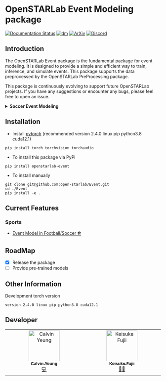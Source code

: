 # OpenSTARLab Event Modeling package
[![Documentation Status](https://readthedocs.org/projects/openstarlab/badge/?version=latest)](https://openstarlab.readthedocs.io/en/latest/?badge=latest)
[![dm](https://img.shields.io/pypi/dm/openstarlab-event)](https://pypi.org/project/openstarlab-event/)
[![ArXiv](https://img.shields.io/badge/ArXiv-2502.02785-b31b1b?logo=arxiv)](https://arxiv.org/abs/2502.02785)
[![Discord](https://img.shields.io/badge/Discord-Join%20Chat-5865F2?logo=discord&logoColor=white)](https://discord.gg/PnH2MDDaCf)

## Introduction
The OpenSTARLab Event package is the fundamental package for event modeling. It is designed to provide a simple and efficient way to train, inference, and simulate events. This package supports the data preprocessed by the OpenSTARLab PreProcessing package.

This package is continuously evolving to support future OpenSTARLab projects. If you have any suggestions or encounter any bugs, please feel free to open an issue.

<details>
<summary><strong>Soccer Event Modeling</strong></summary>

### Table: Comparison of model performance on soccer event prediction

**Note**: Arrows indicate whether a higher (↑) or lower (↓) value is better.   
Models are ranked by publication year. Bold values indicate the best performance (unrounded).
For more details refer to our paper [![ArXiv](https://img.shields.io/badge/ArXiv-2502.02785-b31b1b?logo=arxiv)](https://arxiv.org/abs/2502.02785)

#### Wyscout Dataset

| **Model (Year)** | **Action Acc. ↑** | **Action F1 ↑** | **Time-MAE ↓** | **X-MAE ↓** | **Y-MAE ↓** | **FLOPs** | **Num Params** |
|------------------|-------------------|------------------|----------------|-------------|-------------|-----------|----------------|
| MAJ              | 0.57              | 0.08             | 3.60           | 18.97       | 52.55       | -         | -              |
| Seq2Event (2022) | 0.67              | 0.16             | 3.41           | 7.11        | 15.72       | 112M      | 135K           |
| NMSTPP (2023)    | 0.67              | 0.17             | 3.34           | **6.94**    | **15.08**   | 296M      | 121K           |
| LEM_1 (2024)     | **0.67**          | 0.17             | 3.07           | 8.34        | 21.44       | 50M       | 98K            |
| LEM_3 (2024)     | 0.67              | **0.20**         | **2.69**       | 7.62        | 21.83       | 20M       | 39K            |
| FMS (2024)       | 0.67              | 0.16             | 3.27           | 11.27       | 24.19       | 930M      | 782K           |

#### StatsBomb Dataset

| **Model (Year)** | **Action Acc. ↑** | **Action F1 ↑** | **Time-MAE ↓** | **X-MAE ↓** | **Y-MAE ↓** | **FLOPs** | **Num Params** |
|------------------|-------------------|------------------|----------------|-------------|-------------|-----------|----------------|
| MAJ              | 0.40              | 0.06             | 2.76           | 20.72       | 33.32       | -         | -              |
| Seq2Event (2022) | 0.65              | 0.23             | 2.43           | 7.22        | 6.86        | 4.03B     | 413K           |
| NMSTPP (2023)    | 0.65              | 0.23             | 2.53           | 7.38        | **6.86**    | 2.02B     | 217K           |
| LEM_1 (2024)     | 0.65              | 0.24             | 2.23           | 7.36        | 8.21        | 66M       | 128K           |
| LEM_3 (2024)     | **0.66**          | **0.25**         | **2.07**       | **7.07**    | 8.32        | 19M       | 38K            |
| FMS (2024)       | 0.65              | 0.24             | 2.35           | 7.77        | 8.82        | 3.66B     | 1.29M          |


</details>

## Installation
- Install [pytorch](https://pytorch.org/get-started/locally/) (recommended version 2.4.0 linux pip python3.8 cuda12.1)
```
pip install torch torchvision torchaudio
```
- To install this package via PyPI
```
pip install openstarlab-event
```
- To install manually
```
git clone git@github.com:open-starlab/Event.git
cd ./Event
pip install -e .
```

## Current Features
### Sports
- [Event Model in Football/Soccer ⚽](https://openstarlab.readthedocs.io/en/latest/Event_Modeling/Sports/Soccer/index.html)

## RoadMap
- [x] Release the package
- [ ] Provide pre-trained models

## Other Information
Development torch version
```
version 2.4.0 linux pip python3.8 cuda12.1 
```

## Developer
<!-- ALL-CONTRIBUTORS-BADGE:START - Do not remove or modify this section -->
<!-- [![All Contributors](https://img.shields.io/badge/all_contributors-2-orange.svg?style=flat-square)](#contributors-) -->
<!-- ALL-CONTRIBUTORS-BADGE:END -->

<!-- ALL-CONTRIBUTORS-LIST:START - Do not remove or modify this section -->
<!-- prettier-ignore-start -->
<!-- markdownlint-disable -->
<table>
  <tbody>
    <tr>
      <td align="center" valign="top" width="14.28%"><a href="https://github.com/calvinyeungck"><img src="https://github.com/calvinyeungck.png" width="100px;" alt="Calvin Yeung"/><br /><sub><b>Calvin Yeung</b></sub></a><br /><a href="#Developer-CalvinYeung" title="Lead Developer">💻</a></td>
      <td align="center" valign="top" width="14.28%"><a href="https://github.com/keisuke198619"><img src="https://github.com/keisuke198619.png" width="100px;" alt="Keisuke Fujii"/><br /><sub><b>Keisuke Fujii</b></sub></a><br /><a href="#lead-KeisukeFujii" title="Team Leader">🧑‍💻</a></td>
    </tr>
  </tbody>
</table>
